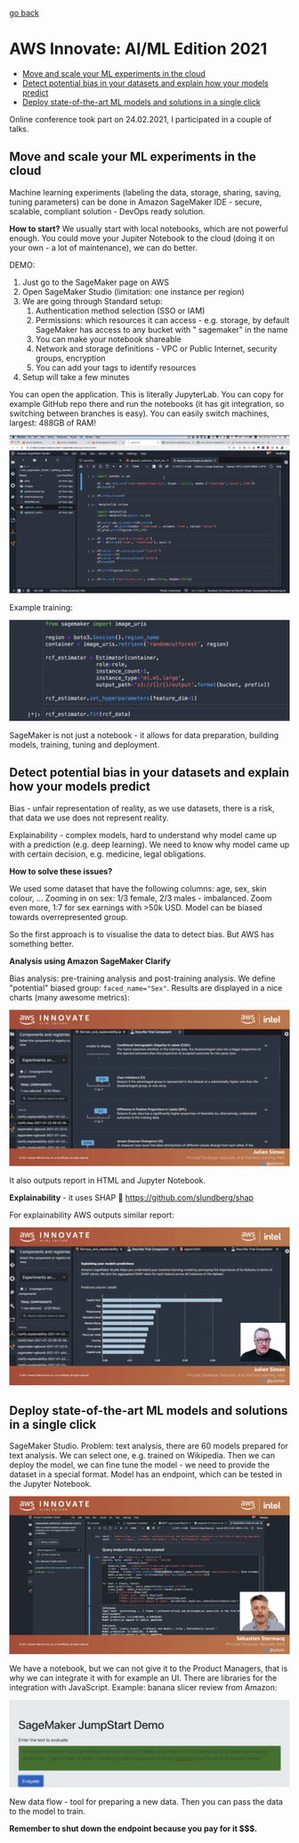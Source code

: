 [go back](https://github.com/pkardas/learning)

# AWS Innovate: AI/ML Edition 2021

- [Move and scale your ML experiments in the cloud](#move-and-scale-your-ml-experiments-in-the-cloud)
- [Detect potential bias in your datasets and explain how your models predict](#detect-potential-bias-in-your-datasets-and-explain-how-your-models-predict)
- [Deploy state-of-the-art ML models and solutions in a single click](#deploy-state-of-the-art-ml-models-and-solutions-in-a-single-click)

Online conference took part on 24.02.2021, I participated in a couple of talks.

## Move and scale your ML experiments in the cloud

Machine learning experiments (labeling the data, storage, sharing, saving, tuning parameters) can be done in Amazon
SageMaker IDE - secure, scalable, compliant solution - DevOps ready solution.

**How to start?** We usually start with local notebooks, which are not powerful enough. You could move your Jupiter
Notebook to the cloud (doing it on your own - a lot of maintenance), we can do better.

DEMO:

1. Just go to the SageMaker page on AWS
2. Open SageMaker Studio (limitation: one instance per region)
3. We are going through Standard setup:
    1. Authentication method selection (SSO or IAM)
    2. Permissions: which resources it can access - e.g. storage, by default SageMaker has access to any bucket with "
       sagemaker" in the name
    3. You can make your notebook shareable
    4. Network and storage definitions - VPC or Public Internet, security groups, encryption
    5. You can add your tags to identify resources
4. Setup will take a few minutes

You can open the application. This is literally JupyterLab. You can copy for example GitHub repo there and run the
notebooks (it has git integration, so switching between branches is easy). You can easily switch machines, largest:
488GB of RAM!

![aws-innovate-ai-ml-21-1](../_images/aws-innovate-ai-ml-21-1.png)

Example training:

![aws-innovate-ai-ml-21-2](../_images/aws-innovate-ai-ml-21-2.png)

SageMaker is not just a notebook - it allows for data preparation, building models, training, tuning and deployment.

## Detect potential bias in your datasets and explain how your models predict

Bias - unfair representation of reality, as we use datasets, there is a risk, that data we use does not represent
reality.

Explainability - complex models, hard to understand why model came up with a prediction (e.g. deep learning). We need to
know why model came up with certain decision, e.g. medicine, legal obligations.

**How to solve these issues?**

We used some dataset that have the following columns: age, sex, skin colour, ... Zooming in on sex: 1/3 female, 2/3
males - imbalanced. Zoom even more, 1:7 for sex earnings with >50k USD. Model can be biased towards overrepresented
group.

So the first approach is to visualise the data to detect bias. But AWS has something better.

**Analysis using Amazon SageMaker Clarify**

Bias analysis: pre-training analysis and post-training analysis. We define "potential" biased group: `faced_name="Sex"`.
Results are displayed in a nice charts (many awesome metrics):

![aws-innovate-ai-ml-21-3](../_images/aws-innovate-ai-ml-21-3.png)

It also outputs report in HTML and Jupyter Notebook.

**Explainability** - it uses SHAP 🎉 https://github.com/slundberg/shap

For explainability AWS outputs similar report:

![aws-innovate-ai-ml-21-4](../_images/aws-innovate-ai-ml-21-4.png)

## Deploy state-of-the-art ML models and solutions in a single click

SageMaker Studio. Problem: text analysis, there are 60 models prepared for text analysis. We can select one, e.g.
trained on Wikipedia. Then we can deploy the model, we can fine tune the model - we need to provide the dataset in a
special format. Model has an endpoint, which can be tested in the Jupyter Notebook.

![aws-innovate-ai-ml-21-5](../_images/aws-innovate-ai-ml-21-5.png)

We have a notebook, but we can not give it to the Product Managers, that is why we can integrate it with for example an
UI. There are libraries for the integration with JavaScript. Example: banana slicer review from Amazon:

![aws-innovate-ai-ml-21-6](../_images/aws-innovate-ai-ml-21-6.png)

New data flow - tool for preparing a new data. Then you can pass the data to the model to train.

**Remember to shut down the endpoint because you pay for it $$$.**
